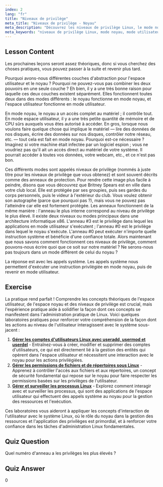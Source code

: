 ```yaml
---
index: 2
lang: "fr"
title: "Niveaux de privilège"
meta_title: "Niveaux de privilège - Noyau"
meta_description: "Découvrez les niveaux de privilège Linux, le mode noyau et le mode utilisateur. Comprenez les anneaux de protection et les appels système pour un accès sécurisé au matériel. Commencez votre parcours Linux !"
meta_keywords: "niveaux de privilège Linux, mode noyau, mode utilisateur, anneaux de protection, appels système, sécurité Linux, Linux pour débutants, tutoriel Linux"
---
```


## Lesson Content

Les prochaines leçons seront assez théoriques, donc si vous cherchez des choses pratiques, vous pouvez passer à la suite et revenir plus tard.

Pourquoi avons-nous différentes couches d'abstraction pour l'espace utilisateur et le noyau ? Pourquoi ne pouvez-vous pas combiner les deux pouvoirs en une seule couche ? Eh bien, il y a une très bonne raison pour laquelle ces deux couches existent séparément. Elles fonctionnent toutes deux dans des modes différents : le noyau fonctionne en mode noyau, et l'espace utilisateur fonctionne en mode utilisateur.

En mode noyau, le noyau a un accès complet au matériel ; il contrôle tout. En mode espace utilisateur, il y a une très petite quantité de mémoire et de CPU sûrs auxquels vous êtes autorisé à accéder. En gros, lorsque nous voulons faire quelque chose qui implique le matériel — lire des données de nos disques, écrire des données sur nos disques, contrôler notre réseau, etc. — tout cela est fait en mode noyau. Pourquoi est-ce nécessaire ? Imaginez si votre machine était infectée par un logiciel espion ; vous ne voudriez pas qu'il ait un accès direct au matériel de votre système. Il pourrait accéder à toutes vos données, votre webcam, etc., et ce n'est pas bon.

Ces différents modes sont appelés niveaux de privilège (nommés à juste titre pour les niveaux de privilège que vous obtenez) et sont souvent décrits comme des anneaux de protection. Pour rendre cette image plus facile à peindre, disons que vous découvrez que Britney Spears est en ville dans votre club local. Elle est protégée par ses groupies, puis ses gardes du corps personnels, puis le videur à l'extérieur du club. Vous voulez obtenir son autographe (parce que pourquoi pas ?), mais vous ne pouvez pas l'atteindre car elle est fortement protégée. Les anneaux fonctionnent de la même manière : l'anneau le plus interne correspond au niveau de privilège le plus élevé. Il existe deux niveaux ou modes principaux dans une architecture informatique x86. L'anneau #3 est le privilège dans lequel les applications en mode utilisateur s'exécutent ; l'anneau #0 est le privilège dans lequel le noyau s'exécute. L'anneau #0 peut exécuter n'importe quelle instruction système et bénéficie d'une confiance totale. Alors maintenant que nous savons comment fonctionnent ces niveaux de privilège, comment pouvons-nous écrire quoi que ce soit sur notre matériel ? Ne serons-nous pas toujours dans un mode différent de celui du noyau ?

La réponse est avec les appels système. Les appels système nous permettent d'exécuter une instruction privilégiée en mode noyau, puis de revenir en mode utilisateur.

## Exercise

La pratique rend parfait ! Comprendre les concepts théoriques de l'espace utilisateur, de l'espace noyau et des niveaux de privilège est crucial, mais l'expérience pratique aide à solidifier la façon dont ces concepts se manifestent dans l'administration pratique de Linux. Voici quelques laboratoires pratiques pour renforcer votre compréhension de la façon dont les actions au niveau de l'utilisateur interagissent avec le système sous-jacent :

1. **[Gérer les comptes d'utilisateurs Linux avec useradd, usermod et userdel](https://labex.io/fr/labs/comptia-manage-linux-user-accounts-with-useradd-usermod-and-userdel-590837)** - Entraînez-vous à créer, modifier et supprimer des comptes d'utilisateurs, ce qui est directement lié à la gestion des entités qui opèrent dans l'espace utilisateur et nécessitent une interaction avec le noyau pour les actions privilégiées.
2. **[Gérer les permissions de fichiers et de répertoires sous Linux](https://labex.io/fr/labs/comptia-manage-file-and-directory-permissions-in-linux-590844)** - Apprenez à contrôler l'accès aux fichiers et aux répertoires, un concept de sécurité fondamental qui repose sur le noyau pour faire respecter les permissions basées sur les privilèges de l'utilisateur.
3. **[Gérer et surveiller les processus Linux](https://labex.io/fr/labs/comptia-manage-and-monitor-linux-processes-590864)** - Explorez comment interagir avec et surveiller les processus, qui sont des applications de l'espace utilisateur qui effectuent des appels système au noyau pour la gestion des ressources et l'exécution.

Ces laboratoires vous aideront à appliquer les concepts d'interaction de l'utilisateur avec le système Linux, où le rôle du noyau dans la gestion des ressources et l'application des privilèges est primordial, et à renforcer votre confiance dans les tâches d'administration Linux fondamentales.

## Quiz Question

Quel numéro d'anneau a les privilèges les plus élevés ?

## Quiz Answer

0
